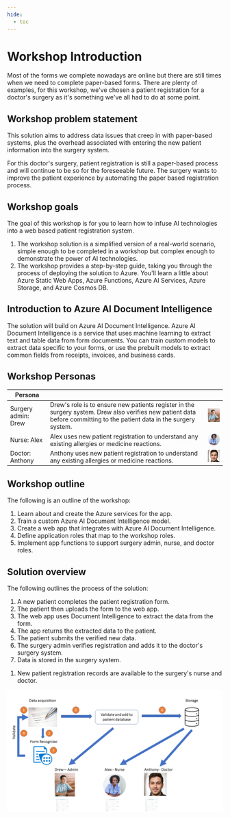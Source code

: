 ```yaml
---
hide:
  - toc
---
```


# Workshop Introduction

Most of the forms we complete nowadays are online but there are still times when we need to complete paper-based forms. There are plenty of examples, for this workshop, we've chosen a patient registration for a doctor's surgery as it's something we've all had to do at some point.

## Workshop problem statement

This solution aims to address data issues that creep in with paper-based systems, plus the overhead associated with entering the new patient information into the surgery system.

For this doctor's surgery, patient registration is still a paper-based process and will continue to be so for the foreseeable future. The surgery wants to improve the patient experience by automating the paper based registration process.

## Workshop goals

The goal of this workshop is for you to learn how to infuse AI technologies into a web based patient registration system.

1. The workshop solution is a simplified version of a real-world scenario, simple enough to be completed in a workshop but complex enough to demonstrate the power of AI technologies.
1. The workshop provides a step-by-step guide, taking you through the process of deploying the solution to Azure. You'll learn a little about Azure Static Web Apps, Azure Functions, Azure AI Services, Azure Storage, and Azure Cosmos DB.

## Introduction to Azure AI Document Intelligence

The solution will build on Azure AI Document Intelligence. Azure AI Document Intelligence is a service that uses machine learning to extract text and table data from form documents. You can train custom models to extract data specific to your forms, or use the prebuilt models to extract common fields from receipts, invoices, and business cards.

## Workshop Personas

|  Persona |   | |
|---|---|---|
| Surgery admin: Drew |  Drew's role is to ensure new patients register in the surgery system. Drew also verifies new patient data before committing to the patient data in the surgery system. | ![The image shows the picture of an admin](./img/drew.png) |
| Nurse: Alex | Alex uses new patient registration to understand any existing allergies or medicine reactions. | ![The image shows the picture of a nurse](./img/alex.png) |
| Doctor: Anthony |  Anthony uses new patient registration to understand any existing allergies or medicine reactions. | ![The image shows the photo of a doctor](./img/anthony.jpg) |

## Workshop outline

The following is an outline of the workshop:

1. Learn about and create the Azure services for the app.
1. Train a custom Azure AI Document Intelligence model.
1. Create a web app that integrates with Azure AI Document Intelligence.
1. Define application roles that map to the workshop roles.
1. Implement app functions to support surgery admin, nurse, and doctor roles.

## Solution overview

The following outlines the process of the solution:

1. A new patient completes the patient registration form.
1. The patient then uploads the form to the web app.
1. The web app uses Document Intelligence to extract the data from the form.
1. The app returns the extracted data to the patient.
1. The patient submits the verified new data.
1. The surgery admin verifies registration and adds it to the doctor's surgery system.
1. Data is stored in the surgery system.
<!-- 1. Document data is analyzed and translated. -->
1. New patient registration records are available to the surgery's nurse and doctor.

![The image shows the registration process](./img/registration_process.png)

<!-- ## Architecture

![The image shows the architecture of the solution](../img/architecture.png) -->

